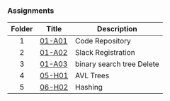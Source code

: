 ### Assignments

|   Folder   | Title            | Description                 | 
|:---:| --------------- | ----------------------------------- | 
| 1   |[01-A01](./01-A01/README.md) |Code Repository |
|  2  | [01-A02](./01-A02/README.md) |Slack Registration|
|  3  | [01-A03](./01-A03/README.md) | binary search tree Delete|           
|  4  |[05-H01](./05-H01/READme.md) |AVL Trees |           
|  5  |[06-H02](./06-H02/PartA.md) |Hashing |    
